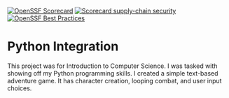 [![OpenSSF Scorecard](htt‌ps://api.securityscorecards.dev/projects/github.com/VTIvanovIII/PythonIntegration/badge)](htt‌ps://securityscorecards.dev/viewer/?uri=github.com/VTIvanovIII/PythonIntegration)
[![Scorecard supply-chain security](https://github.com/VTIvanovIII/PythonIntegration/actions/workflows/scorecard.yml/badge.svg)](https://github.com/VTIvanovIII/PythonIntegration/actions/workflows/scorecard.yml)
[![OpenSSF Best Practices](https://www.bestpractices.dev/projects/8573/badge)](https://www.bestpractices.dev/projects/8573#)

# Python Integration
This project was for Introduction to Computer Science.  I was tasked with showing off my Python programming skills.  I created a simple text-based adventure game.  It has character creation, looping combat, and user input choices.
